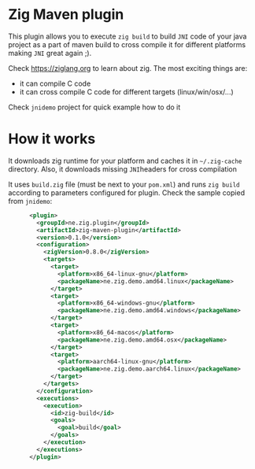 

Zig Maven plugin
=====

This plugin allows you to execute `zig build` to build  `JNI` code of your java
project as a part of maven build to cross compile it for different platforms
making `JNI` great again ;).

Check https://ziglang.org to learn about zig. The most exciting things are:
* it can compile C code
* it can cross compile C code for different targets (linux/win/osx/...)


Check `jnidemo` project for quick example how to do it

How it works
===== 

It downloads zig runtime for your platform and caches it in `~/.zig-cache` directory.
Also, it downloads missing `JNI`headers for cross compilation

It uses `build.zig` file (must be next to your `pom.xml`) and runs `zig build` according to
parameters configured for plugin. Check the sample copied from `jnidemo`:
 
```xml
      <plugin>
        <groupId>ne.zig.plugin</groupId>
        <artifactId>zig-maven-plugin</artifactId>
        <version>0.1.0</version>
        <configuration>
          <zigVersion>0.8.0</zigVersion>
          <targets>
            <target>
              <platform>x86_64-linux-gnu</platform>
              <packageName>ne.zig.demo.amd64.linux</packageName>
            </target>
            <target>
              <platform>x86_64-windows-gnu</platform>
              <packageName>ne.zig.demo.amd64.windows</packageName>
            </target>
            <target>
              <platform>x86_64-macos</platform>
              <packageName>ne.zig.demo.amd64.osx</packageName>
            </target>
            <target>
              <platform>aarch64-linux-gnu</platform>
              <packageName>ne.zig.demo.aarch64.linux</packageName>
            </target>
          </targets>
        </configuration>
        <executions>
          <execution>
            <id>zig-build</id>
            <goals>
              <goal>build</goal>
            </goals>
          </execution>
        </executions>
      </plugin>

```
